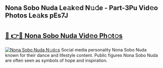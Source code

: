 ## Nona Sobo Nuda Le𝚊k𝚎d N𝚞𝚍e - Part-3Pu Vid𝚎o Photos Le𝚊ks pEs7J

# <h2><a href="http://fbftpel.evod.top/?m=Nona+Sobo+Nuda">🔗 👉🔴 Nona Sobo Nuda Vid𝚎o Ph𝚘t𝚘s</a></h2>

[![Nona Sobo Nuda N𝚞d𝚎s](https://i.imgur.com/8V9OHl7.gif)](http://fbftpel.evod.top/?m=Nona+Sobo+Nuda)
Social media personality Nona Sobo Nuda known for their dance and lifestyle content. Public figures Nona Sobo Nuda are often seen as symbols of hope and inspiration. 
